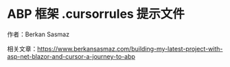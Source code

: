 # ABP 框架 .cursorrules 提示文件

作者：Berkan Sasmaz

相关文章：https://www.berkansasmaz.com/building-my-latest-project-with-asp-net-blazor-and-cursor-a-journey-to-abp

